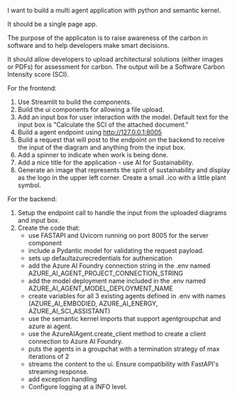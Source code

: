 I want to build a multi agent application with python and semantic kernel.

It should be a single page app.

The purpose of the applicaton is to raise awareness of the carbon in software and to help developers make smart decisions.

It should allow developers to upload architectural solutions (either images or PDFs) for assessment for carbon. The output will be a Software Carbon Intensity score (SCI).

For the frontend:
  1. Use Streamlit to build the components.
  2. Build the ui components for allowing a file upload.
  3. Add an input box for user interaction with the model. Default text for the input box is "Calculate the SCI of the attached document."
  4. Build a agent endpoint using http://127.0.0.1:8005
  5. Build a request that will post to the endpoint on the backend to receive the input of the diagram and anything from the input box.
  6. Add a spinner to indicate when work is being done.
  7. Add a nice title for the application - use AI for Sustainability.
  8. Generate an image that represents the spirit of sustainability and display as the logo in the upper left corner. Create a small .ico with a little plant symbol.

For the backend:

1. Setup the endpoint call to handle the input from the uploaded diagrams and input box.
2. Create the code that:
    - use FASTAPI and Uvicorn running on port 8005 for the server component
    - include a Pydantic model for validating the request payload.
    - sets up defaultazurecredentials for authenication
    - add the Azure AI Foundry connection string in the .env named AZURE_AI_AGENT_PROJECT_CONNECTION_STRING
    - add the model deployment name included in the .env named AZURE_AI_AGENT_MODEL_DEPLOYMENT_NAME
    - create variables for all 3 existing agents defined in .env with names (AZURE_AI_EMBODIED, AZURE_AI_ENERGY, AZURE_AI_SCI_ASSISTANT)
    - use the semantic kernel imports that support agentgroupchat and azure ai agent.
    - use the AzureAIAgent.create_client method to create a client connection to Azure AI Foundry.
    - puts the agents in a groupchat with a termination strategy of max iterations of 2
    - streams the content to the ui. Ensure compatibility with FastAPI's streaming response.
    - add exception handling
    - Configure logging at a INFO level.
 



